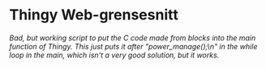 # Thingy Web-grensesnitt

###### Bad, but working script to put the C code made from blocks into the main function of Thingy. This just puts it after "power_manage();\n" in the while loop in the main, which isn't a very good solution, but it works.
